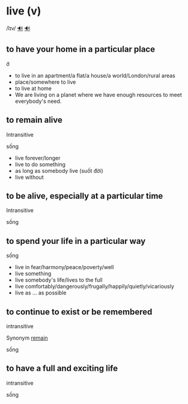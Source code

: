 # live (v)

/lɪv/ [🔊](https://www.oxfordlearnersdictionaries.com/media/english/uk_pron/l/liv/live_/live__gb_1.mp3) [🔊](https://www.oxfordlearnersdictionaries.com/media/english/us_pron/l/liv/live_/live__us_1.mp3)

## to have your home in a particular place

ở

- to live in an apartment/a flat/a house/a world/London/rural areas
- place/somewhere to live
- to live at home
- We are living on a planet where we have enough resources to meet everybody's need.

## to remain alive

Intransitive

sống

- live forever/longer
- live to do something
- as long as somebody live (suốt đời)
- live without

## to be alive, especially at a particular time

Intransitive

sống

## to spend your life in a particular way

sống

- live in fear/harmony/peace/poverty/well
- live something
- live somebody's life/lives to the full
- live comfortably/dangerously/frugally/happily/quietly/vicariously
- live as ... as possible

## to continue to exist or be remembered

intransitive

Synonym [remain]()

sống

## to have a full and exciting life

intransitive

sống